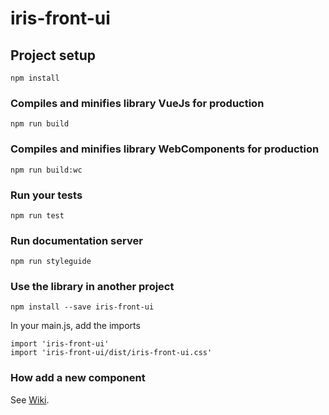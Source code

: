 # iris-front-ui

## Project setup

```
npm install
```

### Compiles and minifies library VueJs for production

```
npm run build
```

### Compiles and minifies library WebComponents for production

```
npm run build:wc
```

### Run your tests

```
npm run test
```

### Run documentation server

```
npm run styleguide
```

### Use the library in another project

```
npm install --save iris-front-ui
```

In your main.js, add the imports

```
import 'iris-front-ui'
import 'iris-front-ui/dist/iris-front-ui.css'
```

### How add a new component

See [Wiki](https://wikidev.groupement.systeme-u.fr/wikidev/doku.php/tran/java/socle/frontjs/librairie_commune_de_composants_ui_vuejs?s[]=iris&s[]=ui&s[]=elements).
